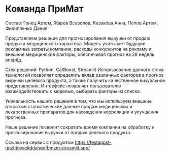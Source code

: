 # Команда ПриМат

Состав:
Гонец Артем,
Жаров Всеволод,
Казакова Анна,
Попов Артем,
Филиппенко Данил


Представляем решение для прогнозирования выручки от продаж продукта медицинского характера. Модель учитывает будущие рекламные затраты компании, расходы конкурентов на рекламу и внешние медицинские факторы, обеспечивая прогноз на 28 недель вперёд. 


Стек решений: Python, CatBoost, Streamlit
Использование данного стека технологий позволяет определить вклад различных факторов в прогноз выручки целевого продукта, а также получить качественное визуальное представление. Интерфейс позволяет пользователю взаимодействовать с моделью, выбирать факторы из списка.


Уникальность нашего решения в том, что мы используем внешние открытые статистические данные продаж медицинских и лекарственных препаратов для нахождения корреляции и улучшения прогноза.


Наше решение позволит сократить время компании на обработку и прогнозирование выручки от продаж целевого продукта.



Ссылка на сервис с продуктом https://testappst-gnztitnysekddahqvfbmzm.streamlit.app/
